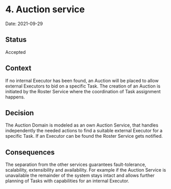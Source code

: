 # 4. Auction service

Date: 2021-09-29

## Status

Accepted

## Context

If no internal Executor has been found, an Auction will be placed to allow external Executors to bid on a specific Task. The creation of an Auction is initiated by the Roster Service where the coordination of Task assignment happens.

## Decision

The Auction Domain is modeled as an own Auction Service, that handles independently the needed actions to find a suitable external Executor for a specific Task. If an Executor can be found the Roster Service gets notified.

## Consequences

The separation from the other services guarantees fault-tolerance, scalability, extensibility and availability. For example if the Auction Service is unavailable the remainder of the system stays intact and allows further planning of Tasks with capabilities for an internal Executor.
